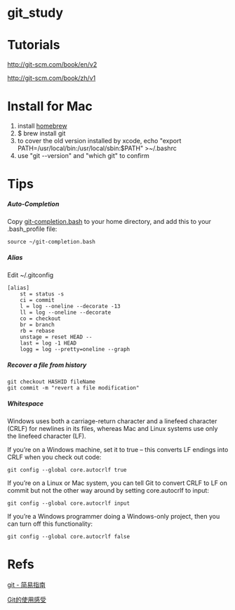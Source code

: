 # git_study

# Tutorials
http://git-scm.com/book/en/v2

http://git-scm.com/book/zh/v1

# Install for Mac
1. install <a href="http://brew.sh">homebrew</a>
2. $ brew install git
3. to cover the old version installed by xcode, echo "export PATH=/usr/local/bin:/usr/local/sbin:$PATH" >~/.bashrc
4. use "git --version" and "which git" to confirm

# Tips
##### Auto-Completion

Copy <a href="https://github.com/pomn/git/blob/master/contrib/completion/git-completion.bash">git-completion.bash</a>  to your home directory, and add this to your .bash_profile file:

    source ~/git-completion.bash

##### Alias

Edit ~/.gitconfig

    [alias]
        st = status -s
        ci = commit
        l = log --oneline --decorate -13
        ll = log --oneline --decorate
        co = checkout
        br = branch
        rb = rebase
        unstage = reset HEAD --
        last = log -1 HEAD
        logg = log --pretty=oneline --graph
    
##### Recover a file from history


    git checkout HASHID fileName 
    git commit -m "revert a file modification"

##### Whitespace
Windows uses both a carriage-return character and a linefeed character (CRLF) for newlines in its files, whereas Mac and Linux systems use only the linefeed character (LF).

If you’re on a Windows machine, set it to true – this converts LF endings into CRLF when you check out code:

    git config --global core.autocrlf true

If you’re on a Linux or Mac system, you can tell Git to convert CRLF to LF on commit but not the other way around by setting core.autocrlf to input:

    git config --global core.autocrlf input

If you’re a Windows programmer doing a Windows-only project, then you can turn off this functionality:

    git config --global core.autocrlf false


# Refs
<a href="http://www.bootcss.com/p/git-guide/">git - 简易指南</a>

<a href="http://blog.devtang.com/blog/2012/02/03/talk-about-svn-and-git/">Git的使用感受</a>
